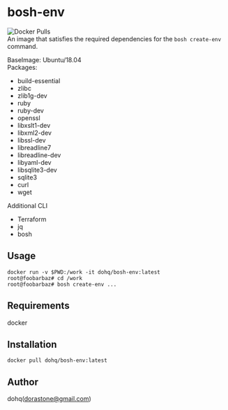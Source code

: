 # bosh-env
![Docker Pulls](https://img.shields.io/docker/pulls/dohq/bosh-env.svg)  
An image that satisfies the required dependencies for the `bosh create-env` command.  

BaseImage: Ubuntu/18.04  
Packages:
* build-essential
* zlibc
* zlib1g-dev
* ruby
* ruby-dev
* openssl
* libxslt1-dev
* libxml2-dev
* libssl-dev
* libreadline7
* libreadline-dev
* libyaml-dev
* libsqlite3-dev
* sqlite3
* curl
* wget

Additional CLI  
* Terraform
* jq
* bosh


## Usage
```
docker run -v $PWD:/work -it dohq/bosh-env:latest
root@foobarbaz# cd /work
root@foobarbaz# bosh create-env ...
```

## Requirements
docker

## Installation
`docker pull dohq/bosh-env:latest`

## Author
dohq(dorastone@gmail.com)

